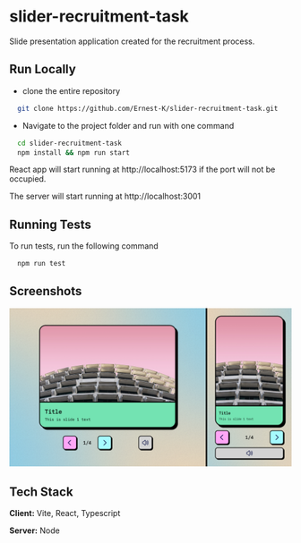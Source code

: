 
# slider-recruitment-task

Slide presentation application created for the recruitment process.
## Run Locally

- clone the entire repository
```bash
  git clone https://github.com/Ernest-K/slider-recruitment-task.git
```
- Navigate to the project folder and run with one command
```bash
  cd slider-recruitment-task
  npm install && npm run start
```
React app will start running at http://localhost:5173 if the port will not be occupied.

The server will start running at http://localhost:3001


## Running Tests

To run tests, run the following command

```bash
  npm run test
```


## Screenshots

![App Screenshot](screenshots/app-screenshot.png)

## Tech Stack

**Client:** Vite, React, Typescript

**Server:** Node

